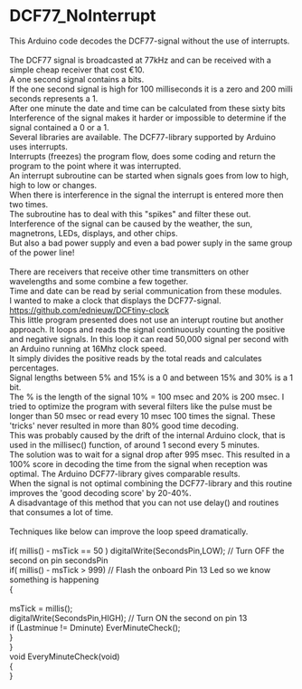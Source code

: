 # DCF77_NoInterrupt
This Arduino code decodes the DCF77-signal without the use of interrupts.<br><br>
The DCF77 signal is broadcasted at 77kHz and can be received with a simple cheap receiver that cost €10.<br>
A one second signal contains a bits.<br>
If the one second signal is high for 100 milliseconds it is a zero and 200 milli seconds represents a 1.<br>
After one minute the date and time can be calculated from these sixty bits
Interference of the signal makes it harder or impossible to determine if the signal contained a 0 or a 1.<br>
Several libraries are available. The DCF77-library supported by Arduino uses interrupts.<br>
Interrupts (freezes) the program flow, does some coding and return the program to the point where it was interrupted.<br>
An interrupt subroutine can be started when signals goes from low to high, high to low or changes.<br>
When there is interference in the signal the interrupt is entered more then two times.<br>
The subroutine has to deal with this "spikes" and filter these out.<br>
Interference of the signal can be caused by the weather, the sun, magnetrons, LEDs, displays, and other chips.<br> 
But also a bad power supply and even a bad power suply in the same group of the power line!<br><br>
There are receivers that receive other time transmitters on other wavelengths and some combine a few together.<br> 
Time and date can be read by serial communication from these modules.<br>
I wanted to make a clock that displays the DCF77-signal. https://github.com/ednieuw/DCFtiny-clock<br>
This little program presented does not use an interupt routine but another approach. It loops and reads the signal continuously counting the positive and negative signals.
In this loop it can read 50,000 signal per second with an Arduino running at 16Mhz clock speed.<br>
It simply divides the positive reads by the total reads and calculates percentages.<br>
Signal lengths between 5% and 15% is a 0 and between 15% and 30% is a 1 bit.<br>
The % is the length of the signal 10% = 100 msec and 20% is 200 msec.
I tried to optimize the program with several filters like the pulse must be longer than 50 msec or read every 10 msec 100 times the signal. These 'tricks' never resulted in more than 80% good time decoding.<br>
This was probably caused by the drift of the internal Arduino clock, that is used in the millisec() function, of around 1 second every 5 minutes.<br>
The solution was to wait for a signal drop after 995 msec. This resulted in a 100% score in decoding the time from the signal when reception was optimal. The Arduino DCF77-library gives comparable results.<br>
When the signal is not optimal combining the DCF77-library and this routine improves the 'good decoding score' by 20-40%.
<br>
A disadvantage of this method that you can not use delay() and routines that consumes a lot of time.<br>
<br>
Techniques like below can improve the loop speed dramatically.<br> 
<br>
 if( millis() - msTick == 50 )  digitalWrite(SecondsPin,LOW);   // Turn OFF the second on pin secondsPin<br>
 if( millis() - msTick > 999)                                   // Flash the onboard Pin 13 Led so we know something is happening<br>
   { <br>   
    msTick = millis();<br>
    digitalWrite(SecondsPin,HIGH);                               // Turn ON the second on pin 13<br>
    if (Lastminue != Dminute) EverMinuteCheck();<br>
   }<br>
}<br>
void EveryMinuteCheck(void)<br>
{<br>
}<br>




 
